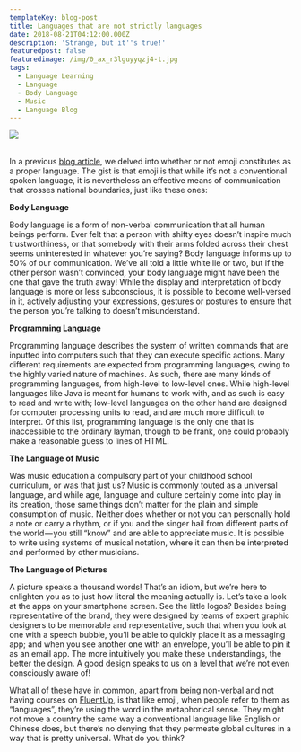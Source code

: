 ```yaml
---
templateKey: blog-post
title: Languages that are not strictly languages
date: 2018-08-21T04:12:00.000Z
description: 'Strange, but it''s true!'
featuredpost: false
featuredimage: /img/0_ax_r3lguyyqzj4-t.jpg
tags:
  - Language Learning
  - Language
  - Body Language
  - Music
  - Language Blog
---
```

![](/img/0_ax_r3lguyyqzj4-t.jpg)

<br>In a previous [blog article](https://blog.fluentup.com/is-emoji-a-form-of-language/), we delved into whether or not emoji constitutes as a proper language. The gist is that emoji is that while it’s not a conventional spoken language, it is nevertheless an effective means of communication that crosses national boundaries, just like these ones:

**Body Language**



Body language is a form of non-verbal communication that all human beings perform. Ever felt that a person with shifty eyes doesn’t inspire much trustworthiness, or that somebody with their arms folded across their chest seems uninterested in whatever you’re saying? Body language informs up to 50% of our communication. We’ve all told a little white lie or two, but if the other person wasn’t convinced, your body language might have been the one that gave the truth away! While the display and interpretation of body language is more or less subconscious, it is possible to become well-versed in it, actively adjusting your expressions, gestures or postures to ensure that the person you’re talking to doesn’t misunderstand.



**Programming Language**



Programming language describes the system of written commands that are inputted into computers such that they can execute specific actions. Many different requirements are expected from programming languages, owing to the highly varied nature of machines. As such, there are many kinds of programming languages, from high-level to low-level ones. While high-level languages like Java is meant for humans to work with, and as such is easy to read and write with; low-level languages on the other hand are designed for computer processing units to read, and are much more difficult to interpret. Of this list, programming language is the only one that is inaccessible to the ordinary layman, though to be frank, one could probably make a reasonable guess to lines of HTML.



**The Language of Music**



Was music education a compulsory part of your childhood school curriculum, or was that just us? Music is commonly touted as a universal language, and while age, language and culture certainly come into play in its creation, those same things don’t matter for the plain and simple consumption of music. Neither does whether or not you can personally hold a note or carry a rhythm, or if you and the singer hail from different parts of the world — you still “know” and are able to appreciate music. It is possible to write using systems of musical notation, where it can then be interpreted and performed by other musicians.



**The Language of Pictures**



A picture speaks a thousand words! That’s an idiom, but we’re here to enlighten you as to just how literal the meaning actually is. Let’s take a look at the apps on your smartphone screen. See the little logos? Besides being representative of the brand, they were designed by teams of expert graphic designers to be memorable and representative, such that when you look at one with a speech bubble, you’ll be able to quickly place it as a messaging app; and when you see another one with an envelope, you’ll be able to pin it as an email app. The more intuitively you make these understandings, the better the design. A good design speaks to us on a level that we’re not even consciously aware of!



What all of these have in common, apart from being non-verbal and not having courses on [FluentUp](https://fluentup.com/), is that like emoji, when people refer to them as “languages”, they’re using the word in the metaphorical sense. They might not move a country the same way a conventional language like English or Chinese does, but there’s no denying that they permeate global cultures in a way that is pretty universal. What do you think?

